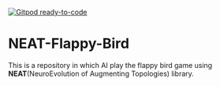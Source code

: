 [![Gitpod ready-to-code](https://img.shields.io/badge/Gitpod-ready--to--code-blue?logo=gitpod)](https://gitpod.io/#https://github.com/ayush-2810/AI-Flappy-Bird)

# NEAT-Flappy-Bird

This is a repository in which AI play the flappy bird game using **NEAT**(NeuroEvolution of Augmenting Topologies) library.  

